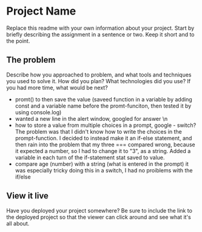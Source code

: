 # Project Name

Replace this readme with your own information about your project. Start by briefly describing the assignment in a sentence or two. Keep it short and to the point.

## The problem

Describe how you approached to problem, and what tools and techniques you used to solve it. How did you plan? What technologies did you use? If you had more time, what would be next?

- promt() to then save the value (saveed function in a variable by adding const and a variable name before the promt-funciton, then tested it by using console.log)
- wanted a new line in the alert window, googled for answer \n 
- how to store a value from multiple choices in a prompt, google - switch? The problem was that I didn't know how to write the choices in the prompt-function. I decided to instead make it an if-else statement, and then rain into the problem that my three === compared wrong, because it expected a number, so I had to change it to "3", as a string. Added a variable in each turn of the if-statement stat saved to value.
- compare age (number) with a string (what is entered in the prompt) it was especially tricky doing this in a switch, I had no proiblems with the if/else

## View it live

Have you deployed your project somewhere? Be sure to include the link to the deployed project so that the viewer can click around and see what it's all about.
